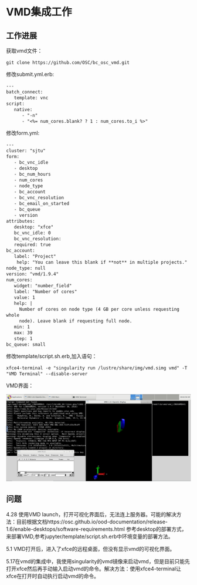 
# VMD集成工作

## 工作进展 
获取vmd文件：

    git clone https://github.com/OSC/bc_osc_vmd.git
    
修改submit.yml.erb:

    ---
    batch_connect:
       template: vnc
    script:
       native:
          - "-n"
          - "<%= num_cores.blank? ? 1 : num_cores.to_i %>"

修改form.yml:

    ---
    cluster: "sjtu"
    form:
       - bc_vnc_idle
       - desktop
       - bc_num_hours
       - num_cores
       - node_type
       - bc_account
       - bc_vnc_resolution
       - bc_email_on_started
       - bc_queue
       - version
    attributes:
       desktop: "xfce"
       bc_vnc_idle: 0
       bc_vnc_resolution:
       required: true
    bc_account:
       label: "Project"
        help: "You can leave this blank if **not** in multiple projects."
    node_type: null
    version: "vmd/1.9.4"
    num_cores:
       widget: "number_field"
       label: "Number of cores"
       value: 1
       help: |
         Number of cores on node type (4 GB per core unless requesting whole
         node). Leave blank if requesting full node.
       min: 1
       max: 39
       step: 1
    bc_queue: small

修改template/script.sh.erb,加入语句：

    xfce4-terminal -e "singularity run /lustre/share/img/vmd.simg vmd" -T "VMD Terminal" --disable-server
    
VMD界面：

![avater](vmd0.png)

## 问题

4.28 使用VMD launch，打开可视化界面后，无法连上服务器。可能的解决方法：目前根据文档https://osc.github.io/ood-documentation/release-1.6/enable-desktops/software-requirements.html 参考desktop的部署方式，来部署VMD,参考jupyter/template/script.sh.erb中环境变量的部署方法。

5.1 VMD打开后，进入了xfce的远程桌面，但没有显示vmd的可视化界面。

5.17在vmd的集成中，我使用singularity的vmd镜像来启动vmd，但是目前只能先打开xfce然后再手动输入启动vmd的命令。解决方法：使用xfce4-terminal让xfce在打开时自动执行启动vmd的命令。


   
